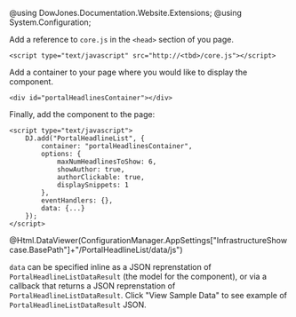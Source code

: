 ﻿@using DowJones.Documentation.Website.Extensions;
@using System.Configuration;

Add a reference to `core.js` in the `<head>` section of you page.

	<script type="text/javascript" src="http://<tbd>/core.js"></script>

Add a container to your page where you would like to display the component.

	<div id="portalHeadlinesContainer"></div>

Finally, add the component to the page:

	<script type="text/javascript">
        DJ.add("PortalHeadlineList", {
            container: "portalHeadlinesContainer",
            options: {
                maxNumHeadlinesToShow: 6,
                showAuthor: true,
                authorClickable: true,
                displaySnippets: 1
            },
            eventHandlers: {},
            data: {...}
        });
	</script>

@Html.DataViewer(ConfigurationManager.AppSettings["InfrastructureShowcase.BasePath"]+"/PortalHeadlineList/data/js")

`data` can be specified inline as a JSON reprenstation of `PortalHeadlineListDataResult` (the model for the component), or via a callback that returns a JSON reprenstation of `PortalHeadlineListDataResult`. 
Click "View Sample Data" to see example of `PortalHeadlineListDataResult` JSON.
